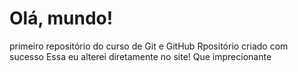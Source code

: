 # Olá, mundo!
 primeiro repositório do curso de Git e GitHub
 Rpositório criado com sucesso
Essa eu alterei diretamente no site! Que imprecionante
